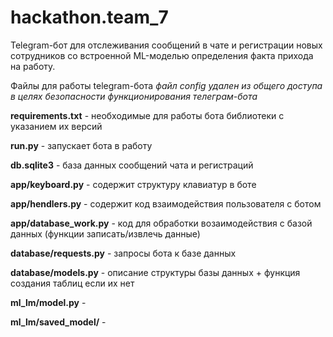 # hackathon.team_7
Telegram-бот для отслеживания сообщений в чате и регистрации новых сотрудников со встроенной ML-моделью определения факта прихода на работу.

Файлы для работы telegram-бота
*файл config удален из общего доступа в целях безопасности функционирования телеграм-бота*

**requirements.txt** - необходимые для работы бота библиотеки с указанием их версий

**run.py** - запускает бота в работу

**db.sqlite3** - база данных сообщений чата и регистраций

**app/keyboard.py** - содержит структуру клавиатур в боте

**app/hendlers.py** - содержит код взаимодействия пользователя с ботом

**app/database_work.py** - код для обработки возаимодействия с базой данных (функции записать/извлечь данные)

**database/requests.py** - запросы бота к базе данных

**database/models.py** - описание структуры базы данных + функция создания таблиц если их нет

**ml_lm/model.py** - 

**ml_lm/saved_model/** - 

